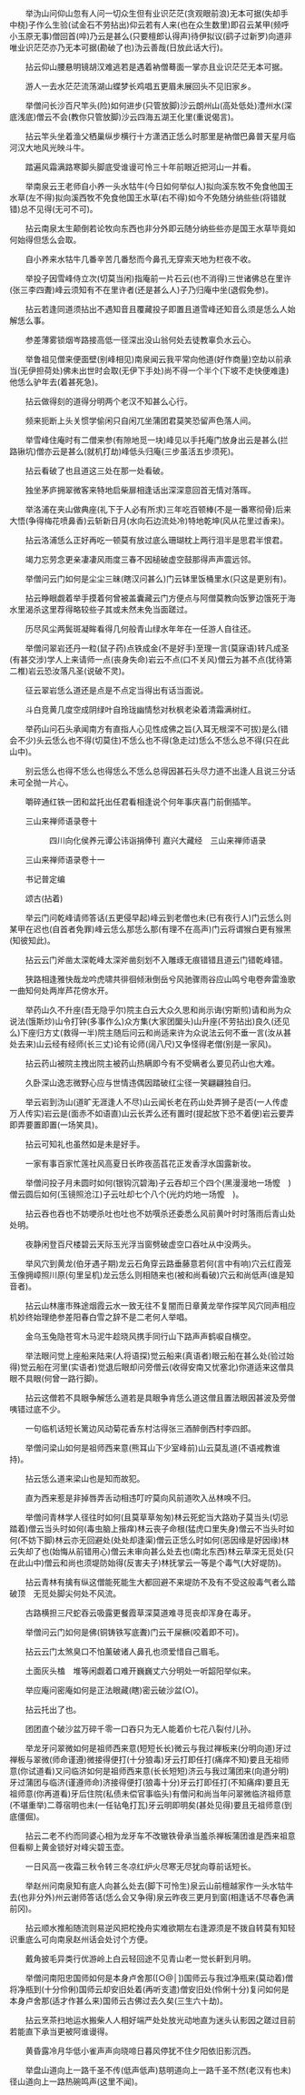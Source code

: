 <!-- { "loadSidebar": true } -->
　　举沩山问仰山忽有人问一切众生但有业识茫茫(贪观眼前浪)无本可据(失却手中桡)子作么生验(试金石不劳拈出)仰云若有人来(也在众生数里)即召云某甲(频呼小玉原无事)僧回首(啐)乃云是甚么(只要檀郎认得声)待伊拟议(鹞子过新罗)向道非唯业识茫茫亦乃无本可据(勘破了也)沩云善哉(日放此话大行)。

　　拈云仰山腰悬明镜胡汉难逃若是遇着衲僧蓦面一掌亦且业识茫茫无本可据。

　　游人一去水茫茫流荡湖山蝶梦长鸡唱五更眉未展回头不见旧家乡。

　　举僧问长沙百尺竿头(险)如何进步(只管放脚)沙云朗州山(高处低处)澧州水(深底浅底)僧云不会(教你只管放脚)沙云四海五湖王化里(重说偈言)。

　　拈云竿头坐着渔父栖巢纵步横行十方潇洒正恁么时那里是衲僧巴鼻普天星月临河汉大地风光映斗牛。

　　踏遍风霜满路寒脚头脚底受谁谩可怜三十年前眼近把河山一并看。

　　举南泉云王老师自小养一头水牯牛(今日如何举似人)拟向溪东牧不免食他国王水草(左不得)拟向溪西牧不免食他国王水草(右不得)如今不免随分纳些些(将错就错)总不见得(无可不可)。

　　拈云南泉太生颠倒若论牧向东西也非分外即云随分纳些些亦是国王水草毕竟如何始得但恁么会取。

　　自小养来水牯牛几番辛苦几番愁而今鼻孔无穿索天地为栏夜不收。

　　举投子因雪峰侍立次(切莫当闲)指庵前一片石云(也不消得)三世诸佛总在里许(张三李四聻)峰云须知有不在里许者(还是甚么人)子乃归庵中坐(退假免参)。

　　拈云若逢同道须拈出不遇知音且覆藏投子即置且道雪峰还知音么须是恁么人始解恁么事。

　　参差薄雾锁烟岑路接高低一径深出没山翁何处去徒教辜负水云心。

　　举鲁祖见僧来便面壁(别峰相见)南泉闻云我平常向他道(好作商量)空劫以前承当(无伊担荷处)佛未出世时会取(无伊下手处)尚不得一个半个(下坡不走快便难逢)他恁么驴年去(着甚死急)。

　　拈云做得刻的道得分明两个老汉不知甚么心行。

　　频来扼断上头关惯学偷闲只自闲兀坐蒲团君莫笑恐留声色落人间。

　　举雪峰住庵时有二僧来参(有隙地觅一块)峰见以手托庵门放身出云是甚么(拦路锹坑)僧亦云是甚么(就机打劫)峰低头归庵(三步虽活五步须死)。

　　拈云看破了也且道这三处在那一处看破。

　　独坐茅庐拥翠微客来特地启柴扉相逢话出深深意回首无情对落晖。

　　举洛浦在夹山做典座(礼下于人必有所求)三年吃百顿棒(不是一番寒彻骨)后来大悟(争得梅花喷鼻香)云斩新日月(水向石边流处冷)特地乾坤(风从花里过香来)。

　　拈云洛浦恁么正好再吃一顿莫有放过底么珊瑚枕上两行泪半是思君半恨君。

　　竭力忘劳念更亲凄凄风雨度三春不因槌破虚空鼓那得声声震远邻。

　　举僧问云门如何是尘尘三昧(瞎汉问甚么)门云钵里饭桶里水(只这是更别有)。

　　拈云睁眼觑着举手摸着何曾被盖囊藏云门方便点与阿僧莫教向饭箩边饿死于海水里渴杀这里荐得略较些子其或未然未免当面蹉过。

　　历尽风尘两鬓斑凝眸看得几何般青山绿水年年在一任游人自往还。

　　举僧问翠岩还丹一粒(鼠子药)点铁成金(不是好手)至理一言(莫寐语)转凡成圣(有甚交涉)学人上来请师一点(丧身失命)岩云不点(口不关风)僧云为甚不点(犹待第二椎)岩云恐汝落凡圣(说破不灵)。

　　征云翠岩恁么道还是点是不点定当得出有话当面说。

　　斗白竞黄几度空成阴绿叶自玲珑幽情愁对秋枫老染着清霜满树红。

　　举药山问石头承闻南方有直指人心见性成佛之旨(入耳无根深不可拔)是么(错会不少)头云恁么也不得(切莫住)不恁么也不得(急走过)恁么不恁么总不得(只在此山中)。

　　别云恁么也得不恁么也得恁么不恁么总得因甚石头尽力道不出逢人且说三分话未可全抛一片心。

　　嚼碎通红铁一团和盆托出任君看相逢说个何年事庆喜门前倒插竿。

　　三山来禅师语录卷十

　　　　　四川向化侯养元谭公讳诣捐俸刊
嘉兴大藏经　三山来禅师语录


　　三山来禅师语录卷十一

　　书记普定编

　　颂古(拈着)

　　举云门问乾峰请师答话(五更侵早起)峰云到老僧也未(已有夜行人)门云恁么则某甲在迟也(自首者免罪)峰云恁么那恁么那(有理不在高声)门云将谓猴白更有猴黑(知彼知此)。

　　拈云云门斧凿太深乾峰太深斧凿刻划不入雕琢无痕错错且道云门错乾峰错。

　　狭路相逢雅快哉龙吟虎啸共徘徊倾湫倒岳兮风驰骤雨谷应山鸣兮电卷奔雷渔歌一曲知何处两岸芦花傍水开。

　　举药山久不升座(吾无隐乎尔)院主白云大众久思和尚示诲(穷斯煎)请和尚为众说法(饿斯炒)山令打钟(多事作么)众方集(大家团圞头)山升座(不劳拈出)良久(还见么)下座归方丈(救得一半)院主随后问云和尚适来许为众说法云何不垂一言(汝从甚处去来)山云经有经师(长三丈)论有论师(阔八尺)又争怪得老僧(别是一家风)。

　　拈云药山被院主拽出院主被药山热瞒即今有不受瞒者么要见药山也大难。

　　久卧深山逸志微野心应与世情违偶因踏破红尘径一笑翩翩独自归。

　　举云岩到沩山(道旷无涯逢人不尽)山云闻长老在药山处弄狮子是否(一人传虚万人传实)岩云是(面赤不如语直)山云长弄么还有置时(提起放下恐不着便)岩云要弄即弄要置即置(一场笑具)。

　　拈云可知礼也虽然如是未是好手。

　　一家有事百家忙莲社风高夏日长昨夜菡萏花正发香浮水国露新妆。

　　举僧问投子月未圆时如何(银钩沉碧海)子云吞却三个四个(黑漫漫地一场懡　)僧云圆后如何(玉镜照沧江)子云吐却七个八个(光灼灼地一场懡　)。

　　拈云吞也吞也不妨哽杀吐也吐也不妨噀杀还委悉么风前黄叶时时落雨后青山处处明。

　　夜静闲登百尺楼碧云天际玉光浮当窗劈破虚空口吞吐从中没两头。

　　举风穴到黄龙(伯牙遇子期)龙云石角穿云路垂藤意若何(言中有响)穴云红霞笼玉像拥嶂照川原(句里呈机)龙云恁么则相随来也(被和尚看破)穴云和尚低声(谁是知音者)。

　　拈云山林廛市殊途烟霞云水一致无往不复闇而日章黄龙举作探竿风穴同声相应机妙终始理绝参差阳春白雪之辞不是二老何人举唱。

　　金乌玉兔隐苍穹木马泥牛趁晓风携手同行山下路声声鹤唳自横空。

　　举法眼问觉上座船来陆来(人将语探)觉云船来(真语者)眼云船在甚么处(验过始得)觉云船在河里(实语者)觉退后眼却问旁僧云(收得安南又忧塞北)你道适来这僧具眼不具眼(何曾一路行脚)。

　　拈云这僧若不具眼争解恁么道若是具眼争肯恁么道这僧且置法眼因甚波及旁僧咦错过底不少。

　　一句临机话短长篱边风动菊花香东村沽得张三酒醉倒西村李四郎。

　　举僧问梁山如何是祖师西来意(熊耳山下少室峰前)山云莫乱道(不语戒教谁持)。

　　拈云恁么道来梁山也是知而故犯。

　　直为西来惹是非掉唇弄舌动相违叮咛莫向风前道吹入丛林唤不归。

　　举僧问青林学人径往时如何(且莫草草匆匆)林云死蛇当大路劝子莫当头(切忌踏着)僧云当头时如何(毒虫脑上揩痒)林云丧子命根(猛虎口里失身)僧云不当头时如何(不妨下脚)林云亦无回避处(处处却逢渠)僧云正恁么时如何(恶因缘是好因缘)林云失却了也(始悔从前错用心)僧云未审向甚么处去也(南北东西)林云草深无觅处(只在此山中)僧云和尚也须堤防始得(反害夫子)林抚掌云一等是个毒气(大好堤防)。

　　拈云青林有擒有纵这僧能死能生大都回避不来堤防不及有不受这般毒气者么踏破顶　无觅处脚尖何处不风流。

　　古路横担三尺蛇吞云吸露更餐霞草深莫道难寻觅丧却浑身在毒牙。

　　举僧问云门如何是佛(铜铸铁写底聻)门云干屎橛(咬着即不可)。

　　拈云云门太煞臭口不怕薰破诸人鼻孔也须爱惜自己眉毛。

　　土面灰头榼　堆等闲觑着口难开巍巍丈六分明处一听韶阳举似来。

　　举应庵问密庵如何是正法眼藏(瞎)密云破沙盆(○)。

　　拈云托出了也。

　　团团直个破沙盆万碎千零一口吞只为无人能着价七花八裂付儿孙。

　　举龙牙问翠微如何是祖师西来意(短短长长)微云与我过禅板来(分明向道)牙过禅板与翠微(师命谨遵)微接得便打(十分狼毒)牙云打即任打(痛痒不知)要且无祖师意(你试道看)又问临济如何是祖师西来意(长长短短)济云与我过蒲团来(向道分明)牙过蒲团与临济(谨遵师命)济接得便打(狼毒十分)牙云打即任打(不知痛痒)要且无祖师意(你再道看)牙后住院(私债未偿官事临头)有僧问和尚当年问翠微临济祖师意(不堪重举)二尊宿明也未(一任钻龟打瓦)牙云明即明矣(甚处见得)要且无祖师意(到底僵倔)。

　　拈云二老不约而同婆心相为龙牙车不改辙铁骨承当羞杀禅板蒲团谁是西来祖意但看柳上黄金锁好对峰尖碧玉壶。

　　一日风高一夜霜三秋令转三冬凉红炉火尽寒无尽犹向尊前话短长。

　　举赵州问南泉知有底人向甚么处去(脚下可怜生)泉云山前檀越家作一头水牯牛去(也非分外)州云谢师答话(恁么会又争得)泉云昨夜三更月到窗(相逢话不尽春色满前冈)。

　　拈云顺水推船随流则易逆风把柁挽舟实难欲期左右逢源须是不拨自转莫有知轻识重底么可向南泉赵州话会处讨个方便。

　　戴角披毛异类行优游岭上白云轻回途不见青山老一觉长鼾到月明。

　　举僧问南阳忠国师如何是本身卢舍那([○@│])国师云与我过净瓶来(莫动着)僧将净瓶到(十分伶俐)国师云却安旧处着(再听支遣)僧安旧处(伶俐十分)复问如何是本身卢舍那(适才作甚么来)国师云古佛过去久矣(三生六十劫)。

　　拈云烹茶扫地运水搬柴人人相好端严处处放光动地直为迷头认影因之蹉过目前若能直下承当更被阿谁谩得。

　　黄昏露冷月华低小雀声声向晓啼日暮风停犹不住夕阳依旧影沉西。

　　举盘山道向上一路千圣不传(低声低声)慈明道向上一路千圣不然(老汉有也未)径山道向上一路热碗鸣声(这里不闻)。

